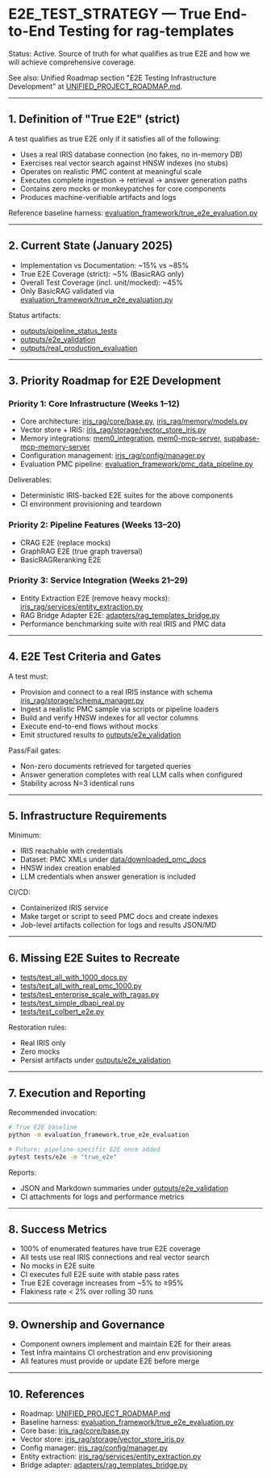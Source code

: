 # E2E_TEST_STRATEGY — True End-to-End Testing for rag-templates

Status: Active. Source of truth for what qualifies as true E2E and how we will achieve comprehensive coverage.

See also: Unified Roadmap section "E2E Testing Infrastructure Development" at [UNIFIED_PROJECT_ROADMAP.md](../UNIFIED_PROJECT_ROADMAP.md).

---

## 1. Definition of "True E2E" (strict)

A test qualifies as true E2E only if it satisfies all of the following:
- Uses a real IRIS database connection (no fakes, no in-memory DB)
- Exercises real vector search against HNSW indexes (no stubs)
- Operates on realistic PMC content at meaningful scale
- Executes complete ingestion → retrieval → answer generation paths
- Contains zero mocks or monkeypatches for core components
- Produces machine-verifiable artifacts and logs

Reference baseline harness: [evaluation_framework/true_e2e_evaluation.py](../../evaluation_framework/true_e2e_evaluation.py)

---

## 2. Current State (January 2025)

- Implementation vs Documentation: ~15% vs ~85%
- True E2E Coverage (strict): ~5% (BasicRAG only)
- Overall Test Coverage (incl. unit/mocked): ~45%
- Only BasicRAG validated via [evaluation_framework/true_e2e_evaluation.py](../../evaluation_framework/true_e2e_evaluation.py)

Status artifacts:
- [outputs/pipeline_status_tests](../../outputs/pipeline_status_tests)
- [outputs/e2e_validation](../../outputs/e2e_validation)
- [outputs/real_production_evaluation](../../outputs/real_production_evaluation)

---

## 3. Priority Roadmap for E2E Development

### Priority 1: Core Infrastructure (Weeks 1–12)
- Core architecture: [iris_rag/core/base.py](../../iris_rag/core/base.py), [iris_rag/memory/models.py](../../iris_rag/memory/models.py)
- Vector store + IRIS: [iris_rag/storage/vector_store_iris.py](../../iris_rag/storage/vector_store_iris.py)
- Memory integrations: [mem0_integration](../../mem0_integration), [mem0-mcp-server](../../mem0-mcp-server), [supabase-mcp-memory-server](../../supabase-mcp-memory-server)
- Configuration management: [iris_rag/config/manager.py](../../iris_rag/config/manager.py)
- Evaluation PMC pipeline: [evaluation_framework/pmc_data_pipeline.py](../../evaluation_framework/pmc_data_pipeline.py)

Deliverables:
- Deterministic IRIS-backed E2E suites for the above components
- CI environment provisioning and teardown

### Priority 2: Pipeline Features (Weeks 13–20)
- CRAG E2E (replace mocks)
- GraphRAG E2E (true graph traversal)
- BasicRAGReranking E2E

### Priority 3: Service Integration (Weeks 21–29)
- Entity Extraction E2E (remove heavy mocks): [iris_rag/services/entity_extraction.py](../../iris_rag/services/entity_extraction.py)
- RAG Bridge Adapter E2E: [adapters/rag_templates_bridge.py](../../adapters/rag_templates_bridge.py)
- Performance benchmarking suite with real IRIS and PMC data

---

## 4. E2E Test Criteria and Gates

A test must:
- Provision and connect to a real IRIS instance with schema [iris_rag/storage/schema_manager.py](../../iris_rag/storage/schema_manager.py)
- Ingest a realistic PMC sample via scripts or pipeline loaders
- Build and verify HNSW indexes for all vector columns
- Execute end-to-end flows without mocks
- Emit structured results to [outputs/e2e_validation](../../outputs/e2e_validation)

Pass/Fail gates:
- Non-zero documents retrieved for targeted queries
- Answer generation completes with real LLM calls when configured
- Stability across N=3 identical runs

---

## 5. Infrastructure Requirements

Minimum:
- IRIS reachable with credentials
- Dataset: PMC XMLs under [data/downloaded_pmc_docs](../../data/downloaded_pmc_docs)
- HNSW index creation enabled
- LLM credentials when answer generation is included

CI/CD:
- Containerized IRIS service
- Make target or script to seed PMC docs and create indexes
- Job-level artifacts collection for logs and results JSON/MD

---

## 6. Missing E2E Suites to Recreate

- [tests/test_all_with_1000_docs.py](../../tests/test_all_with_1000_docs.py)
- [tests/test_all_with_real_pmc_1000.py](../../tests/test_all_with_real_pmc_1000.py)
- [tests/test_enterprise_scale_with_ragas.py](../../tests/test_enterprise_scale_with_ragas.py)
- [tests/test_simple_dbapi_real.py](../../tests/test_simple_dbapi_real.py)
- [tests/test_colbert_e2e.py](../../tests/test_colbert_e2e.py)

Restoration rules:
- Real IRIS only
- Zero mocks
- Persist artifacts under [outputs/e2e_validation](../../outputs/e2e_validation)

---

## 7. Execution and Reporting

Recommended invocation:

```bash
# True E2E baseline
python -m evaluation_framework.true_e2e_evaluation

# Future: pipeline-specific E2E once added
pytest tests/e2e -m "true_e2e"
```

Reports:
- JSON and Markdown summaries under [outputs/e2e_validation](../../outputs/e2e_validation)
- CI attachments for logs and performance metrics

---

## 8. Success Metrics

- 100% of enumerated features have true E2E coverage
- All tests use real IRIS connections and real vector search
- No mocks in E2E suite
- CI executes full E2E suite with stable pass rates
- True E2E coverage increases from ~5% to ≥95%
- Flakiness rate < 2% over rolling 30 runs

---

## 9. Ownership and Governance

- Component owners implement and maintain E2E for their areas
- Test Infra maintains CI orchestration and env provisioning
- All features must provide or update E2E before merge

---

## 10. References

- Roadmap: [UNIFIED_PROJECT_ROADMAP.md](../UNIFIED_PROJECT_ROADMAP.md)
- Baseline harness: [evaluation_framework/true_e2e_evaluation.py](../../evaluation_framework/true_e2e_evaluation.py)
- Core base: [iris_rag/core/base.py](../../iris_rag/core/base.py)
- Vector store: [iris_rag/storage/vector_store_iris.py](../../iris_rag/storage/vector_store_iris.py)
- Config manager: [iris_rag/config/manager.py](../../iris_rag/config/manager.py)
- Entity extraction: [iris_rag/services/entity_extraction.py](../../iris_rag/services/entity_extraction.py)
- Bridge adapter: [adapters/rag_templates_bridge.py](../../adapters/rag_templates_bridge.py)